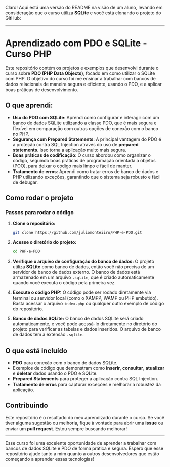 Claro! Aqui está uma versão do README na visão de um aluno, levando em consideração que o curso utiliza **SQLite** e você está clonando o projeto do GitHub:

---

# Aprendizado com PDO e SQLite - Curso PHP

Este repositório contém os projetos e exemplos que desenvolvi durante o curso sobre **PDO (PHP Data Objects)**, focado em como utilizar o SQLite com PHP. O objetivo do curso foi me ensinar a trabalhar com bancos de dados relacionais de maneira segura e eficiente, usando o PDO, e a aplicar boas práticas de desenvolvimento.

## O que aprendi:

- **Uso do PDO com SQLite**: Aprendi como configurar e interagir com um banco de dados SQLite utilizando a classe PDO, que é mais segura e flexível em comparação com outras opções de conexão com o banco no PHP.
- **Segurança com Prepared Statements**: A principal vantagem do PDO é a proteção contra SQL Injection através do uso de **prepared statements**. Isso torna a aplicação muito mais segura.
- **Boas práticas de codificação**: O curso abordou como organizar o código, seguindo boas práticas de programação orientada a objetos (POO), para deixar o código mais limpo e fácil de manter.
- **Tratamento de erros**: Aprendi como tratar erros de banco de dados e PHP utilizando exceções, garantindo que o sistema seja robusto e fácil de debugar.

## Como rodar o projeto

### Passos para rodar o código

1. **Clone o repositório:**
    ```bash
    git clone https://github.com/juliomonteiiro/PHP-e-PDO.git
    ```

2. **Acesse o diretório do projeto:**
    ```bash
    cd PHP-e-PDO
    ```

3. **Verifique o arquivo de configuração do banco de dados:**
    O projeto utiliza **SQLite** como banco de dados, então você não precisa de um servidor de banco de dados externo. O banco de dados está armazenado em um arquivo `.sqlite`, que é criado automaticamente quando você executa o código pela primeira vez.

4. **Execute o código PHP:**
    O código pode ser rodado diretamente via terminal ou servidor local (como o XAMPP, WAMP ou PHP embutido). Basta acessar o arquivo `index.php` ou qualquer outro exemplo de código do repositório.

5. **Banco de dados SQLite:**
    O banco de dados SQLite será criado automaticamente, e você pode acessá-lo diretamente no diretório do projeto para verificar as tabelas e dados inseridos. O arquivo de banco de dados tem a extensão `.sqlite`.

## O que está incluído

- **PDO** para conexão com o banco de dados SQLite.
- Exemplos de código que demonstram como **inserir**, **consultar**, **atualizar** e **deletar** dados usando o PDO e SQLite.
- **Prepared Statements** para proteger a aplicação contra SQL Injection.
- **Tratamento de erros** para capturar exceções e melhorar a robustez da aplicação.

## Contribuindo

Este repositório é o resultado do meu aprendizado durante o curso. Se você tiver alguma sugestão ou melhoria, fique à vontade para abrir uma **issue** ou enviar um **pull request**. Estou sempre buscando melhorar!

---

Esse curso foi uma excelente oportunidade de aprender a trabalhar com bancos de dados SQLite e PDO de forma prática e segura. Espero que esse repositório ajude tanto a mim quanto a outros desenvolvedores que estão começando a aprender essas tecnologias!
